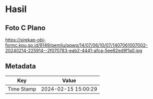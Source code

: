 # Hasil

## Foto C Plano

https://sirekap-obj-formc.kpu.go.id/9149/pemilu/ppwp/14/07/06/10/07/1407061007002-20240214-225914--2f070783-eab2-4441-afca-5ee62ed9f1a0.jpg


## Metadata

| Key        | Value               |
| ---------- | ------------------- |
| Time Stamp | 2024-02-15 15:00:29 |



